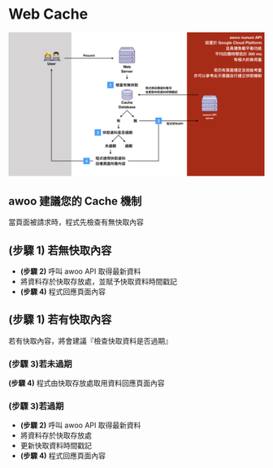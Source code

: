 # Web Cache

![](./images/web_cache.jpeg)


## awoo 建議您的 Cache 機制

當頁面被請求時，程式先檢查有無快取內容

## **(步驟 1)** 若無快取內容

  * **(步驟 2)** 呼叫 awoo API 取得最新資料
  * 將資料存於快取存放處，並賦予快取資料時間戳記
  * **(步驟 4)** 程式回應頁面內容

## **(步驟 1)** 若有快取內容

若有快取內容，將會建議『檢查快取資料是否過期』

  ###  (步驟 3)若未過期

  **(步驟 4)** 程式由快取存放處取用資料回應頁面內容

  ###  (步驟 3)若過期

   * **(步驟 2)** 呼叫 awoo API 取得最新資料
   * 將資料存於快取存放處
   * 更新快取資料時間戳記
   * **(步驟 4)** 程式回應頁面內容